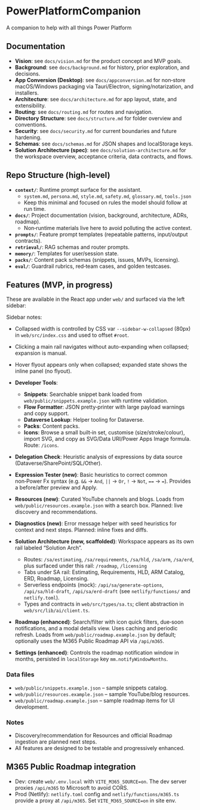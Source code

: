 # PowerPlatformCompanion

A companion to help with all things Power Platform

## Documentation

- **Vision**: see `docs/vision.md` for the product concept and MVP goals.
- **Background**: see `docs/background.md` for history, prior exploration, and decisions.
- **App Conversion (Desktop)**: see `docs/appconversion.md` for non‑store macOS/Windows packaging via Tauri/Electron, signing/notarization, and installers.
- **Architecture**: see `docs/architecture.md` for app layout, state, and extensibility.
- **Routing**: see `docs/routing.md` for routes and navigation.
- **Directory Structure**: see `docs/structure.md` for folder overview and conventions.
- **Security**: see `docs/security.md` for current boundaries and future hardening.
- **Schemas**: see `docs/schemas.md` for JSON shapes and localStorage keys.
- **Solution Architecture (spec)**: see `docs/solution-architecture.md` for the workspace overview, acceptance criteria, data contracts, and flows.

## Repo Structure (high‑level)

- **`context/`**: Runtime prompt surface for the assistant.
  - `system.md`, `persona.md`, `style.md`, `safety.md`, `glossary.md`, `tools.json`
  - Keep this minimal and focused on rules the model should follow at run time.
- **`docs/`**: Project documentation (vision, background, architecture, ADRs, roadmap).
  - Non‑runtime materials live here to avoid polluting the active context.
- **`prompts/`**: Feature prompt templates (repeatable patterns, input/output contracts).
- **`retrieval/`**: RAG schemas and router prompts.
- **`memory/`**: Templates for user/session state.
- **`packs/`**: Content pack schemas (snippets, issues, MVPs, licensing).
- **`eval/`**: Guardrail rubrics, red‑team cases, and golden testcases.

## Features (MVP, in progress)

These are available in the React app under `web/` and surfaced via the left sidebar:

Sidebar notes:

- Collapsed width is controlled by CSS var `--sidebar-w-collapsed` (80px) in `web/src/index.css` and used to offset `#root`.
- Clicking a main rail navigates without auto-expanding when collapsed; expansion is manual.
- Hover flyout appears only when collapsed; expanded state shows the inline panel (no flyout).

- **Developer Tools**:
  - **Snippets**: Searchable snippet bank loaded from `web/public/snippets.example.json` with runtime validation.
  - **Flow Formatter**: JSON pretty‑printer with large payload warnings and copy support.
  - **Dataverse Lookup**: Helper tooling for Dataverse.
  - **Packs**: Content packs.
  - **Icons**: Browse a small built‑in set, customise (size/stroke/colour), import SVG, and copy as SVG/Data URI/Power Apps Image formula. Route: `/icons`.
- **Delegation Check**: Heuristic analysis of expressions by data source (Dataverse/SharePoint/SQL/Other).
- **Expression Tester (new)**: Basic heuristics to correct common non‑Power Fx syntax (e.g. `&&` → `And`, `||` → `Or`, `!` → `Not`, `==` → `=`). Provides a before/after preview and Apply.
- **Resources (new)**: Curated YouTube channels and blogs. Loads from `web/public/resources.example.json` with a search box. Planned: live discovery and recommendations.
- **Diagnostics (new)**: Error message helper with seed heuristics for context and next steps. Planned: inline fixes and diffs.
- **Solution Architecture (new, scaffolded)**: Workspace appears as its own rail labeled “Solution Arch”.
  - Routes: `/sa/estimating`, `/sa/requirements`, `/sa/hld`, `/sa/arm`, `/sa/erd`, plus surfaced under this rail: `/roadmap`, `/licensing`
  - Tabs under SA rail: Estimating, Requirements, HLD, ARM Catalog, ERD, Roadmap, Licensing.
  - Serverless endpoints (mock): `/api/sa/generate-options`, `/api/sa/hld-draft`, `/api/sa/erd-draft` (see `netlify/functions/` and `netlify.toml`).
  - Types and contracts in `web/src/types/sa.ts`; client abstraction in `web/src/lib/ai/client.ts`.
- **Roadmap (enhanced)**: Search/filter with icon quick filters, due‑soon notifications, and a modal details view. Uses caching and periodic refresh. Loads from `web/public/roadmap.example.json` by default; optionally uses the M365 Public Roadmap API via `/api/m365`.
- **Settings (enhanced)**: Controls the roadmap notification window in months, persisted in `localStorage` key `mm.notifyWindowMonths`.

### Data files

- `web/public/snippets.example.json` – sample snippets catalog.
- `web/public/resources.example.json` – sample YouTube/blog resources.
- `web/public/roadmap.example.json` – sample roadmap items for UI development.

### Notes

- Discovery/recommendation for Resources and official Roadmap ingestion are planned next steps.
- All features are designed to be testable and progressively enhanced.

## M365 Public Roadmap integration

- Dev: create `web/.env.local` with `VITE_M365_SOURCE=on`. The dev server proxies `/api/m365` to Microsoft to avoid CORS.
- Prod (Netlify): `netlify.toml` config and `netlify/functions/m365.ts` provide a proxy at `/api/m365`. Set `VITE_M365_SOURCE=on` in site env.
